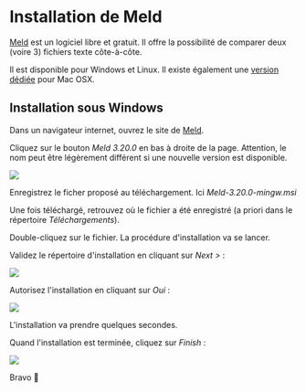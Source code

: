 # Installation de Meld

[Meld](http://meldmerge.org/) est un logiciel libre et gratuit. Il offre la possibilité de comparer deux (voire 3) fichiers texte côte-à-côte.

Il est disponible pour Windows et Linux. Il existe également une [version dédiée](https://yousseb.github.io/meld/) pour Mac OSX.


## Installation sous Windows

Dans un navigateur internet, ouvrez le site de [Meld](http://meldmerge.org/).

Cliquez sur le bouton *Meld 3.20.0* en bas à droite de la page. Attention, le nom peut être légèrement différent si une nouvelle version est disponible.

![](img/meld_00.png)

Enregistrez le ficher proposé au téléchargement. Ici *Meld-3.20.0-mingw.msi*

Une fois téléchargé, retrouvez où le fichier a été enregistré (a priori dans le répertoire *Téléchargements*).

Double-cliquez sur le fichier. La procédure d'installation va se lancer.

Validez le répertoire d'installation en cliquant sur *Next >* :

![](img/meld_01.png)

Autorisez l'installation en cliquant sur *Oui* :

![](img/meld_02.png)

L'installation va prendre quelques secondes.

Quand l'installation est terminée, cliquez sur *Finish* :

![](img/meld_03.png)

Bravo 🎉
